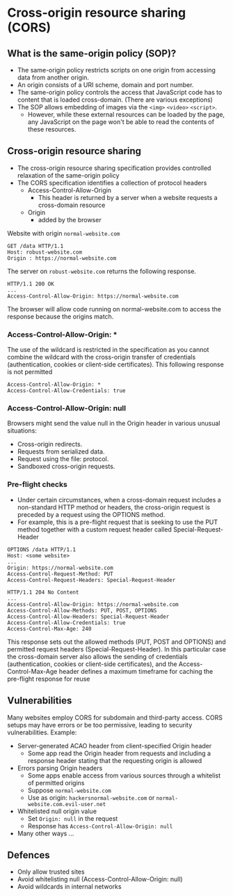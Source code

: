 # Cross-origin resource sharing (CORS)


## What is the same-origin policy (SOP)?
- The same-origin policy restricts scripts on one origin from accessing data from another origin.
- An origin consists of a URI scheme, domain and port number.
- The same-origin policy controls the access that JavaScript code has to content that is loaded cross-domain. (There are various exceptions)
- The SOP allows embedding of images via the `<img>` `<video>` `<script>`.
  - However, while these external resources can be loaded by the page, any JavaScript on the page won't be able to read the contents of these resources.

## Cross-origin resource sharing
- The cross-origin resource sharing specification provides controlled relaxation of the same-origin policy
- The CORS specification identifies a collection of protocol headers
  - Access-Control-Allow-Origin
    - This header is returned by a server when a website requests a cross-domain resource
  - Origin
    - added by the browser
      
Website with origin `normal-website.com`
```
GET /data HTTP/1.1
Host: robust-website.com
Origin : https://normal-website.com
```
The server on `robust-website.com` returns the following response.
```
HTTP/1.1 200 OK
...
Access-Control-Allow-Origin: https://normal-website.com
```
The browser will allow code running on normal-website.com to access the response because the origins match.

### Access-Control-Allow-Origin: *
The use of the wildcard is restricted in the specification as you cannot combine the wildcard with the cross-origin transfer of credentials (authentication, cookies or client-side certificates). This following response is not permitted
```
Access-Control-Allow-Origin: *
Access-Control-Allow-Credentials: true
```
### Access-Control-Allow-Origin: null
Browsers might send the value null in the Origin header in various unusual situations:
- Cross-origin redirects.
- Requests from serialized data.
- Request using the file: protocol.
- Sandboxed cross-origin requests.


### Pre-flight checks
- Under certain circumstances, when a cross-domain request includes a non-standard HTTP method or headers, the cross-origin request is preceded by a request using the OPTIONS method.
- For example, this is a pre-flight request that is seeking to use the PUT method together with a custom request header called Special-Request-Header
```
OPTIONS /data HTTP/1.1
Host: <some website>
...
Origin: https://normal-website.com
Access-Control-Request-Method: PUT
Access-Control-Request-Headers: Special-Request-Header
```
```
HTTP/1.1 204 No Content
...
Access-Control-Allow-Origin: https://normal-website.com
Access-Control-Allow-Methods: PUT, POST, OPTIONS
Access-Control-Allow-Headers: Special-Request-Header
Access-Control-Allow-Credentials: true
Access-Control-Max-Age: 240
```
This response sets out the allowed methods (PUT, POST and OPTIONS) and permitted request headers (Special-Request-Header). In this particular case the cross-domain server also allows the sending of credentials (authentication, cookies or client-side certificates), and the Access-Control-Max-Age header defines a maximum timeframe for caching the pre-flight response for reuse

## Vulnerabilities
Many websites employ CORS for subdomain and third-party access. CORS setups may have errors or be too permissive, leading to security vulnerabilities. Example:
- Server-generated ACAO header from client-specified Origin header
  - Some app read the Origin header from requests and including a response header stating that the requesting origin is allowed
- Errors parsing Origin headers
  - Some apps enable access from various sources through a whitelist of permitted origins
  - Suppose ` normal-website.com `
  - Use as origin: ` hackersnormal-website.com ` or ` normal-website.com.evil-user.net `
- Whitelisted null origin value
  - Set ` Origin: null ` in the request
  - Response has ` Access-Control-Allow-Origin: null `
- Many other ways ...

## Defences
- Only allow trusted sites
- Avoid whitelisting null (Access-Control-Allow-Origin: null)
- Avoid wildcards in internal networks
